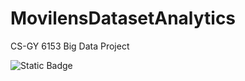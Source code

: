 # MovilensDatasetAnalytics
CS-GY 6153 Big Data Project


![Static Badge](https://img.shields.io/badge/:Language-Python)


